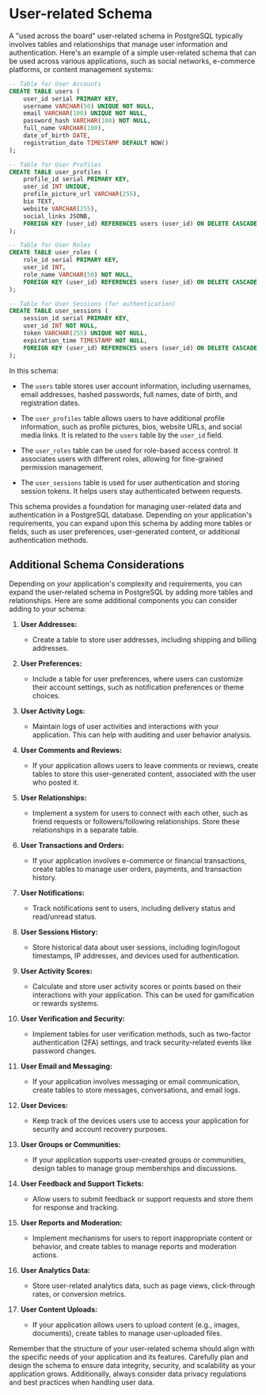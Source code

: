 # User-related Schema

A "used across the board" user-related schema in PostgreSQL typically involves tables and relationships that manage user information and authentication. Here's an example of a simple user-related schema that can be used across various applications, such as social networks, e-commerce platforms, or content management systems:

```sql
-- Table for User Accounts
CREATE TABLE users (
    user_id serial PRIMARY KEY,
    username VARCHAR(50) UNIQUE NOT NULL,
    email VARCHAR(100) UNIQUE NOT NULL,
    password_hash VARCHAR(100) NOT NULL,
    full_name VARCHAR(100),
    date_of_birth DATE,
    registration_date TIMESTAMP DEFAULT NOW()
);

-- Table for User Profiles
CREATE TABLE user_profiles (
    profile_id serial PRIMARY KEY,
    user_id INT UNIQUE,
    profile_picture_url VARCHAR(255),
    bio TEXT,
    website VARCHAR(255),
    social_links JSONB,
    FOREIGN KEY (user_id) REFERENCES users (user_id) ON DELETE CASCADE
);

-- Table for User Roles
CREATE TABLE user_roles (
    role_id serial PRIMARY KEY,
    user_id INT,
    role_name VARCHAR(50) NOT NULL,
    FOREIGN KEY (user_id) REFERENCES users (user_id) ON DELETE CASCADE
);

-- Table for User Sessions (for authentication)
CREATE TABLE user_sessions (
    session_id serial PRIMARY KEY,
    user_id INT NOT NULL,
    token VARCHAR(255) UNIQUE NOT NULL,
    expiration_time TIMESTAMP NOT NULL,
    FOREIGN KEY (user_id) REFERENCES users (user_id) ON DELETE CASCADE
);
```

In this schema:

- The `users` table stores user account information, including usernames, email addresses, hashed passwords, full names, date of birth, and registration dates.

- The `user_profiles` table allows users to have additional profile information, such as profile pictures, bios, website URLs, and social media links. It is related to the `users` table by the `user_id` field.

- The `user_roles` table can be used for role-based access control. It associates users with different roles, allowing for fine-grained permission management.

- The `user_sessions` table is used for user authentication and storing session tokens. It helps users stay authenticated between requests.

This schema provides a foundation for managing user-related data and authentication in a PostgreSQL database. Depending on your application's requirements, you can expand upon this schema by adding more tables or fields, such as user preferences, user-generated content, or additional authentication methods.

## Additional Schema Considerations

Depending on your application's complexity and requirements, you can expand the user-related schema in PostgreSQL by adding more tables and relationships. Here are some additional components you can consider adding to your schema:

1. **User Addresses:**
   - Create a table to store user addresses, including shipping and billing addresses.

2. **User Preferences:**
   - Include a table for user preferences, where users can customize their account settings, such as notification preferences or theme choices.

3. **User Activity Logs:**
   - Maintain logs of user activities and interactions with your application. This can help with auditing and user behavior analysis.

4. **User Comments and Reviews:**
   - If your application allows users to leave comments or reviews, create tables to store this user-generated content, associated with the user who posted it.

5. **User Relationships:**
   - Implement a system for users to connect with each other, such as friend requests or followers/following relationships. Store these relationships in a separate table.

6. **User Transactions and Orders:**
   - If your application involves e-commerce or financial transactions, create tables to manage user orders, payments, and transaction history.

7. **User Notifications:**
   - Track notifications sent to users, including delivery status and read/unread status.

8. **User Sessions History:**
   - Store historical data about user sessions, including login/logout timestamps, IP addresses, and devices used for authentication.

9. **User Activity Scores:**
   - Calculate and store user activity scores or points based on their interactions with your application. This can be used for gamification or rewards systems.

10. **User Verification and Security:**
    - Implement tables for user verification methods, such as two-factor authentication (2FA) settings, and track security-related events like password changes.

11. **User Email and Messaging:**
    - If your application involves messaging or email communication, create tables to store messages, conversations, and email logs.

12. **User Devices:**
    - Keep track of the devices users use to access your application for security and account recovery purposes.

13. **User Groups or Communities:**
    - If your application supports user-created groups or communities, design tables to manage group memberships and discussions.

14. **User Feedback and Support Tickets:**
    - Allow users to submit feedback or support requests and store them for response and tracking.

15. **User Reports and Moderation:**
    - Implement mechanisms for users to report inappropriate content or behavior, and create tables to manage reports and moderation actions.

16. **User Analytics Data:**
    - Store user-related analytics data, such as page views, click-through rates, or conversion metrics.

17. **User Content Uploads:**
    - If your application allows users to upload content (e.g., images, documents), create tables to manage user-uploaded files.

Remember that the structure of your user-related schema should align with the specific needs of your application and its features. Carefully plan and design the schema to ensure data integrity, security, and scalability as your application grows. Additionally, always consider data privacy regulations and best practices when handling user data.
